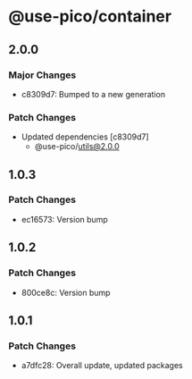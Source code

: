 # @use-pico/container

## 2.0.0

### Major Changes

- c8309d7: Bumped to a new generation

### Patch Changes

- Updated dependencies [c8309d7]
  - @use-pico/utils@2.0.0

## 1.0.3

### Patch Changes

- ec16573: Version bump

## 1.0.2

### Patch Changes

- 800ce8c: Version bump

## 1.0.1

### Patch Changes

- a7dfc28: Overall update, updated packages
